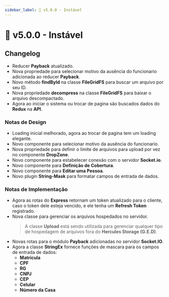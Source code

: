 ```yaml
---
sidebar_label: 🧪 v5.0.0 - Instável
---
```


# 🧪 v5.0.0 - Instável

## Changelog

- Reducer **Payback** atualizado.
- Nova propriedade para selecionar motivo da ausência do funcionario adicionada ao reducer **Payback**.
- Novo método **findById** na classe **FileGridFS** para buscar um arquivo por seu ID.
- Nova propriedade **decompress** na classe **FileGridFS** para baixar o arquivo descompactado.
- Agora ao iniciar o sistema ou trocar de pagina são buscados dados do **Redux** na **API**.

### Notas de Design

- Loading inicial melhorado, agora ao trocar de pagina tem um loading elegante.
- Novo componente para selecionar motivo da ausência do funcionario.
- Nova propriedade para definir o limite de arquivos para upload por vez
no componente **DropZone**.
- Novo componente para estabelecer conexão com o servidor **Socket.io**.
- Novo componente para **Definição de Cobertura**.
- Novo componente para **Editar uma Pessoa**.
- Novo plugin **String-Mask** para formatar campos de entrada de dados.

### Notas de Implementação

- Agora as rotas do **Express** retornam um token atualizado para o cliente, caso o token dele esteja vencido, e ele tenha um **Refresh Token** registrado.
- Nova classe para gerenciar os arquivos hospedados no servidor.
  > A classe **Upload** está sendo utilizada para gerenciar qualquer tipo de
  > hospedagem de arquivos fora do **Hercules Storage (G.E.D)**.
- Novas rotas para o módulo **Payback** adicionadas no servidor **Socket.IO**.
- Agora a classe **StringEx** fornece funções de mascara para os campos de entrada de dados:
  - **Matrícula**
  - **CPF**
  - **RG**
  - **CNPJ**
  - **CEP**
  - **Celular**
  - **Número da Casa**
